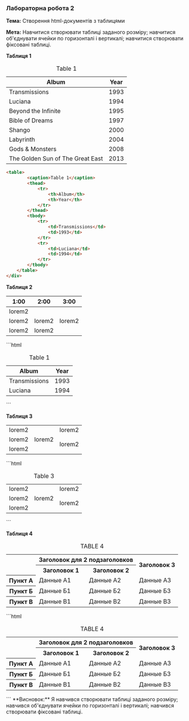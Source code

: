 ### Лабораторна робота 2
**Тема:** Створення html-документів з таблицями

**Мета:** Навчитися створювати таблиці заданого розміру; навчитися об'єднувати ячейки по горизонталі і вертикалі; навчитися створювати фіксовані таблиці.

**Таблиця 1**
<table><caption>Table 1</caption><thead><tr><th>Album</th><th>Year</th></tr></thead><tbody><tr><td>Transmissions</td><td>1993</td></tr><tr><td>Luciana</td><td>1994</td></tr><tr><td>Beyond the Infinite</td><td>1995</td></tr><tr><td>Bible of Dreams</td><td>1997</td></tr><tr><td>Shango</td><td>2000</td></tr><tr><td>Labyrinth</td><td>2004</td></tr><tr><td>Gods & Monsters</td><td>2008</td></tr><tr><td>The Golden Sun of The Great East</td><td>2013</td></tr></tbody></table>

```html
<table>
		<caption>Table 1</caption>
		<thead>
			<tr>
				<th>Album</th>
				<th>Year</th>
			</tr>
		</thead>
		<tbody>
			<tr>
				<td>Transmissions</td>
				<td>1993</td>
			</tr>
			<tr>
				<td>Luciana</td>
				<td>1994</td>
			</tr>
		</tbody>
	</table>
</div>
```


**Таблиця 2**
<table><thead><tr><th>1:00</th><th>2:00</th><th>3:00</th></tr></thead><tbody><tr><td colspan="3">lorem2</td></tr><tr><td>lorem2</td><td>lorem2</td><td>lorem2</td></tr><tr><td>lorem2<td colspan="2">lorem2</td></td></tr></tbody></table>
```html
<table>
		<caption>Table 1</caption>
		<thead>
			<tr>
				<th>Album</th>
				<th>Year</th>
			</tr>
		</thead>
		<tbody>
			<tr>
				<td>Transmissions</td>
				<td>1993</td>
			</tr>
			<tr>
				<td>Luciana</td>
				<td>1994</td>
			</tr>
		</tbody>
	</table>
</div>
```


**Таблиця 3**
<table><tbody><tr><td>lorem2<td rowspan="3">lorem2</td><td>lorem2</td></td></tr><tr><td>lorem2<td rowspan="2">lorem2</td></td></tr><tr><td>lorem2</td></tr></tbody></table>
```html
	<table>
		<caption>Table 3</caption>
		<tbody>
			<tr>
				<td>lorem2
					<td rowspan="3">lorem2</td>
					<td>lorem2</td>
				</td>
			</tr>
			<tr>
				<td>lorem2
					<td rowspan="2">lorem2</td>
				</td>
			</tr>
			<tr>
				<td>lorem2</td>
			</tr>
		</tbody>
	</table>
</div>
```

**Таблиця 4**
<table><caption>TABLE 4</caption><tbody><tr><td rowspan="2"></td><th colspan="2">Заголовок для 2 подзаголовков</th><th rowspan="2">Заголовок 3</th></tr><tr><th>Заголовок 1</th><th>Заголовок 2</th></tr><tr><th scope="row">Пункт А</th><td>Данные А1</td><td>Данные А2</td><td>Данные А3</td></tr><tr><th scope="row">Пункт Б</th><td>Данные Б1</td><td>Данные Б2</td><td>Данные Б3</td></tr><tr><th scope="row">Пункт В</th><td>Данные В1</td><td>Данные В2</td><td>Данные В3</td></tr></tbody></table>
```html
	<table>
		<caption>TABLE 4</caption>
		<tbody>
			<tr>
				<td rowspan="2"></td>
				<th colspan="2">Заголовок для 2 подзаголовков</th>
				<th rowspan="2">Заголовок 3</th>
			</tr>
			<tr>
				<th>Заголовок 1</th>
				<th>Заголовок 2</th>
			</tr>
			<tr>
				<th scope="row">Пункт А</th>
				<td>Данные А1</td>
				<td>Данные А2</td>
				<td>Данные А3</td>
			</tr>
			<tr>
				<th scope="row">Пункт Б</th>
				<td>Данные Б1</td>
				<td>Данные Б2</td>
				<td>Данные Б3</td>
			</tr>
			<tr>
				<th scope="row">Пункт В</th>
				<td>Данные В1</td>
				<td>Данные В2</td>
				<td>Данные В3</td>
			</tr>
		</tbody>
	</table>
```
**Висновок:** Я навчився створювати таблиці заданого розміру; навчився об'єднувати ячейки по горизонталі і вертикалі; навчився створювати фіксовані таблиці.